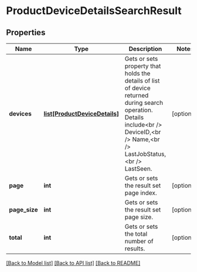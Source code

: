 # ProductDeviceDetailsSearchResult

## Properties
Name | Type | Description | Notes
------------ | ------------- | ------------- | -------------
**devices** | [**list[ProductDeviceDetails]**](ProductDeviceDetails.md) | Gets or sets property that holds the details of list of device returned during search operation.  Details include&lt;br /&gt;    DeviceID,&lt;br /&gt;    Name,&lt;br /&gt;    LastJobStatus,&lt;br /&gt;    LastSeen. | [optional] 
**page** | **int** | Gets or sets the result set page index. | [optional] 
**page_size** | **int** | Gets or sets the  result set page size. | [optional] 
**total** | **int** | Gets or sets the  total number of results. | [optional] 

[[Back to Model list]](../README.md#documentation-for-models) [[Back to API list]](../README.md#documentation-for-api-endpoints) [[Back to README]](../README.md)


